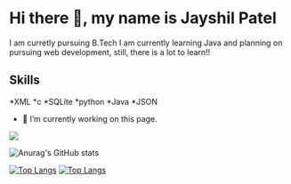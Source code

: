# Hi there 👋, my name is Jayshil Patel
I am curretly pursuing B.Tech 
I am currently learning Java and planning on pursuing web development, still, there is a lot to learn!!

## Skills
*XML 
*c
*SQLite
*python
*Java 
*JSON


- 🔭 I’m currently working on this page. 


![](https://komarev.com/ghpvc/?username=Jayshil-Patel&color=lightgrey)

![Anurag's GitHub stats](https://github-readme-stats.vercel.app/api?username=Jayshil-Patel&hide=contribs,prs,issues)

[![Top Langs](https://github-readme-stats.vercel.app/api/top-langs/?username=Jayshil-Patel&layout=compact)](https://github.com/anuraghazra/github-readme-stats)
[![Top Langs](https://github-readme-stats.vercel.app/api/top-langs/?username=Jayshil-Patela&layout=compact)](https://github.com/anuraghazra/github-readme-stats)
